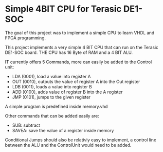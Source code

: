 # Simple 4BIT CPU for Terasic DE1-SOC

The goal of this project was to implement a simple CPU to learn VHDL and FPGA programming.

This project implements a very simple 4 BIT CPU that can run on the Terasic DE1-SOC board.
THE CPU has 16 Byte of RAM and a 4 BIT ALU.

IT currently offers 5 Commands, more can easily be added to the Control unit:
*   LDA (0001), load a value into register A
*   OUT (0010), outputs the value of register A into the Out register
*   LDB (0011), loads a value into register B
*   ADD (0100), adds value of register B into the A register
*   JMP (0101), jumps to the given register

A simple program is predefined inside memory.vhd

Other commands that can be added easily are:
*   SUB: subtract
*   SAVEA: save the value of a register inside memory

Conditional Jumps should also be relativly easy to implement, a control line between the ALU and the ControlUnit would need to be added.
